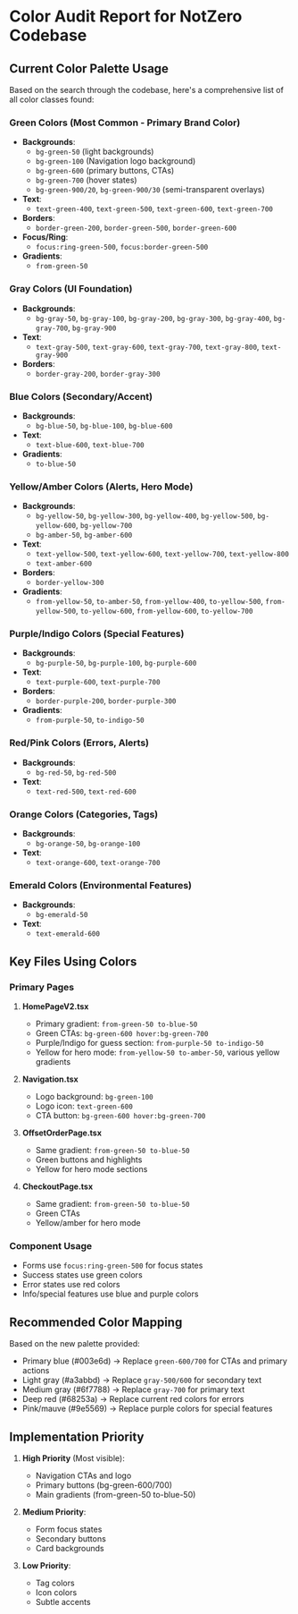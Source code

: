 # Color Audit Report for NotZero Codebase

## Current Color Palette Usage

Based on the search through the codebase, here's a comprehensive list of all color classes found:

### Green Colors (Most Common - Primary Brand Color)
- **Backgrounds**: 
  - `bg-green-50` (light backgrounds)
  - `bg-green-100` (Navigation logo background)
  - `bg-green-600` (primary buttons, CTAs)
  - `bg-green-700` (hover states)
  - `bg-green-900/20`, `bg-green-900/30` (semi-transparent overlays)
- **Text**: 
  - `text-green-400`, `text-green-500`, `text-green-600`, `text-green-700`
- **Borders**: 
  - `border-green-200`, `border-green-500`, `border-green-600`
- **Focus/Ring**: 
  - `focus:ring-green-500`, `focus:border-green-500`
- **Gradients**: 
  - `from-green-50`

### Gray Colors (UI Foundation)
- **Backgrounds**: 
  - `bg-gray-50`, `bg-gray-100`, `bg-gray-200`, `bg-gray-300`, `bg-gray-400`, `bg-gray-700`, `bg-gray-900`
- **Text**: 
  - `text-gray-500`, `text-gray-600`, `text-gray-700`, `text-gray-800`, `text-gray-900`
- **Borders**: 
  - `border-gray-200`, `border-gray-300`

### Blue Colors (Secondary/Accent)
- **Backgrounds**: 
  - `bg-blue-50`, `bg-blue-100`, `bg-blue-600`
- **Text**: 
  - `text-blue-600`, `text-blue-700`
- **Gradients**: 
  - `to-blue-50`

### Yellow/Amber Colors (Alerts, Hero Mode)
- **Backgrounds**: 
  - `bg-yellow-50`, `bg-yellow-300`, `bg-yellow-400`, `bg-yellow-500`, `bg-yellow-600`, `bg-yellow-700`
  - `bg-amber-50`, `bg-amber-600`
- **Text**: 
  - `text-yellow-500`, `text-yellow-600`, `text-yellow-700`, `text-yellow-800`
  - `text-amber-600`
- **Borders**: 
  - `border-yellow-300`
- **Gradients**: 
  - `from-yellow-50`, `to-amber-50`, `from-yellow-400`, `to-yellow-500`, `from-yellow-500`, `to-yellow-600`, `from-yellow-600`, `to-yellow-700`

### Purple/Indigo Colors (Special Features)
- **Backgrounds**: 
  - `bg-purple-50`, `bg-purple-100`, `bg-purple-600`
- **Text**: 
  - `text-purple-600`, `text-purple-700`
- **Borders**: 
  - `border-purple-200`, `border-purple-300`
- **Gradients**: 
  - `from-purple-50`, `to-indigo-50`

### Red/Pink Colors (Errors, Alerts)
- **Backgrounds**: 
  - `bg-red-50`, `bg-red-500`
- **Text**: 
  - `text-red-500`, `text-red-600`

### Orange Colors (Categories, Tags)
- **Backgrounds**: 
  - `bg-orange-50`, `bg-orange-100`
- **Text**: 
  - `text-orange-600`, `text-orange-700`

### Emerald Colors (Environmental Features)
- **Backgrounds**: 
  - `bg-emerald-50`
- **Text**: 
  - `text-emerald-600`

## Key Files Using Colors

### Primary Pages
1. **HomePageV2.tsx**
   - Primary gradient: `from-green-50 to-blue-50`
   - Green CTAs: `bg-green-600 hover:bg-green-700`
   - Purple/Indigo for guess section: `from-purple-50 to-indigo-50`
   - Yellow for hero mode: `from-yellow-50 to-amber-50`, various yellow gradients

2. **Navigation.tsx**
   - Logo background: `bg-green-100`
   - Logo icon: `text-green-600`
   - CTA button: `bg-green-600 hover:bg-green-700`

3. **OffsetOrderPage.tsx**
   - Same gradient: `from-green-50 to-blue-50`
   - Green buttons and highlights
   - Yellow for hero mode sections

4. **CheckoutPage.tsx**
   - Same gradient: `from-green-50 to-blue-50`
   - Green CTAs
   - Yellow/amber for hero mode

### Component Usage
- Forms use `focus:ring-green-500` for focus states
- Success states use green colors
- Error states use red colors
- Info/special features use blue and purple colors

## Recommended Color Mapping

Based on the new palette provided:
- Primary blue (#003e6d) → Replace `green-600/700` for CTAs and primary actions
- Light gray (#a3abbd) → Replace `gray-500/600` for secondary text
- Medium gray (#6f7788) → Replace `gray-700` for primary text
- Deep red (#68253a) → Replace current red colors for errors
- Pink/mauve (#9e5569) → Replace purple colors for special features

## Implementation Priority

1. **High Priority** (Most visible):
   - Navigation CTAs and logo
   - Primary buttons (bg-green-600/700)
   - Main gradients (from-green-50 to-blue-50)

2. **Medium Priority**:
   - Form focus states
   - Secondary buttons
   - Card backgrounds

3. **Low Priority**:
   - Tag colors
   - Icon colors
   - Subtle accents